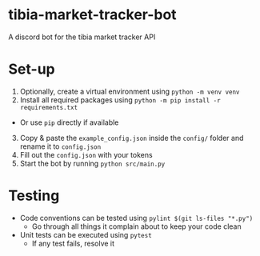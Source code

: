 # tibia-market-tracker-bot
A discord bot for the tibia market tracker API

# Set-up
1. Optionally, create a virtual environment using `python -m venv venv`
2. Install all required packages using `python -m pip install -r requirements.txt`
  - Or use `pip` directly if available
3. Copy & paste the `example_config.json` inside the `config/` folder and rename it to `config.json`
4. Fill out the `config.json` with your tokens
5. Start the bot by running `python src/main.py`

# Testing
- Code conventions can be tested using `pylint $(git ls-files "*.py")`
  - Go through all things it complain about to keep your code clean
- Unit tests can be executed using `pytest`
  - If any test fails, resolve it
